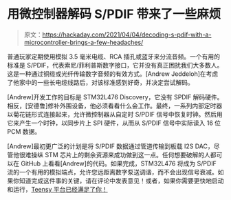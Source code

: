 # 用微控制器解码 S/PDIF 带来了一些麻烦

> 原文：<https://hackaday.com/2021/04/04/decoding-s-pdif-with-a-microcontroller-brings-a-few-headaches/>

普通玩家定期使用模拟 3.5 毫米电缆、RCA 插孔或蓝牙来分流音频。一个有用的标准是 S/PDIF，代表索尼/菲利普斯数字接口，它并没有真正困扰我们大多数人。这是一种通过铜缆或光纤传输数字音频的有效方式。[Andrew Jeddeloh]在考虑了他家中的一些长电缆线路后，对该标准感到好奇，并决定尝试解码。

[Andrew]开发工作的目标是 STM32L476 Discovery，它没有 SPDIF 解码硬件。相反，[安德鲁]修补外围设备，他必须看看什么会工作。最终，一系列内部定时器以菊花链形式连接起来，允许微控制器从自定时 S/PDIF 信号中恢复时钟。然后用它来产生一个时钟，以同步片上 SPI 硬件，从而从 S/PDIF 信号中实际读入 16 位 PCM 数据。

[Andrew]最初更广泛的计划是将 S/PDIF 数据通过管道传输到板载 I2S DAC，尽管他很难操纵 STM 芯片上的剩余资源来成功做到这一点。任何想要破解的人都可以在 GitHub 上看看[Andrew]的代码。如果完成，STM32L476 将成为 S/PDIF 流的一个有用的模拟端点，允许您远距离数字泵送调谐，而不会出现信号衰减。如果你知道完成这件事的关键，请在评论中发表意见！或者，如果你需要更快地启动和运行，[Teensy 平台已经满足了你！](https://hackaday.com/2015/06/09/teensy-adds-spdif-to-library/)